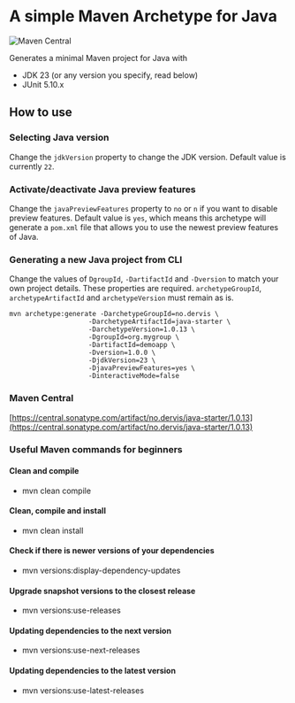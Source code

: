 # A simple Maven Archetype for Java
![Maven Central](https://img.shields.io/maven-central/v/no.dervis/java-starter?style=flat-square)

Generates a minimal Maven project for Java with

- JDK 23 (or any version you specify, read below)
- JUnit 5.10.x

## How to use

### Selecting Java version
Change the `jdkVersion` property to change the JDK version. Default value is currently `22`.

### Activate/deactivate Java preview features
Change the `javaPreviewFeatures` property to `no` or `n` if you want to disable preview features. Default value is `yes`, which means this archetype will generate a `pom.xml` file that allows you to use the newest preview features of Java.

### Generating a new Java project from CLI
Change the values of `DgroupId`, `-DartifactId` and `-Dversion` to match your own project details. These properties are required. `archetypeGroupId`, `archetypeArtifactId` and `archetypeVersion` must remain as is.

```
mvn archetype:generate -DarchetypeGroupId=no.dervis \
                    -DarchetypeArtifactId=java-starter \
                    -DarchetypeVersion=1.0.13 \
                    -DgroupId=org.mygroup \
                    -DartifactId=demoapp \
                    -Dversion=1.0.0 \
                    -DjdkVersion=23 \
                    -DjavaPreviewFeatures=yes \
                    -DinteractiveMode=false
```

### Maven Central
[https://central.sonatype.com/artifact/no.dervis/java-starter/1.0.13](https://central.sonatype.com/artifact/no.dervis/java-starter/1.0.13)

### Useful Maven commands for beginners
#### Clean and compile

- mvn clean compile

#### Clean, compile and install

- mvn clean install

#### Check if there is newer versions of your dependencies
- mvn versions:display-dependency-updates

#### Upgrade snapshot versions to the closest release
- mvn versions:use-releases

#### Updating dependencies to the next version
- mvn versions:use-next-releases

#### Updating dependencies to the latest version
- mvn versions:use-latest-releases